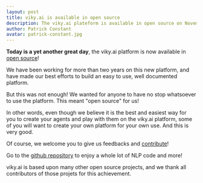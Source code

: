```yaml
---
layout: post
title: viky.ai is available in open source
description: The viky.ai plateform is available in open source on November, 29th 2019.
author: Patrick Constant
avatar: patrick-constant.jpg
---
```


**Today is a yet another great day**, the viky.ai platform is now available in [open source](https://viky-dev-doc-develop-kube.viky.ai/open-source/)!

We have been working for more than two years on this new platform, and have made our best efforts to build an easy to use, well documented platform.

But this was not enough! We wanted for anyone to have no stop whatsoever to use the platform. This meant "open source" for us!

<!--keep reading-->

In other words, even though we believe it is the best and easiest way for you to create your agents and play with them on the viky.ai platform, some of you will want to create your own platform for your own use. And this is very good.

Of course, we welcome you to give us feedbacks and [contribute](https://github.com/viky-ai/viky-ai/blob/develop/CONTRIBUTING.md)!

Go to the [github repository](https://github.com/viky-ai) to enjoy a whole lot of NLP code and more!

viky.ai is based upon many other open source projects, and we thank all contributors of those projets for this achievement.


